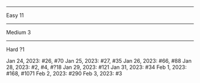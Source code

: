 -------
Easy 11

-------
Medium 3

-------
Hard ?1

Jan 24, 2023: #26, #70
Jan 25, 2023: #27, #35
Jan 26, 2023: #66, #88
Jan 28, 2023: #2, #4, #?18
Jan 29, 2023: #121
Jan 31, 2023: #34
Feb 1, 2023: #168, #1071
Feb 2, 2023: #290
Feb 3, 2023: #3